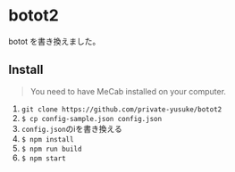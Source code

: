 # botot2

botot を書き換えました。

## Install

> You need to have MeCab installed on your computer.

1. `git clone https://github.com/private-yusuke/botot2`
2. `$ cp config-sample.json config.json`
3. `config.json`のiを書き換える
4. `$ npm install`
5. `$ npm run build`
6. `$ npm start`